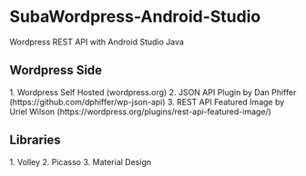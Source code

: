# SubaWordpress-Android-Studio
Wordpress REST API with Android Studio Java

<h2>Wordpress Side</h2>
1. Wordpress Self Hosted (wordpress.org)
2. JSON API Plugin by Dan Phiffer (https://github.com/dphiffer/wp-json-api)
3. REST API Featured Image by Uriel Wilson (https://wordpress.org/plugins/rest-api-featured-image/)

<h2>Libraries</h2>
1. Volley
2. Picasso
3. Material Design
